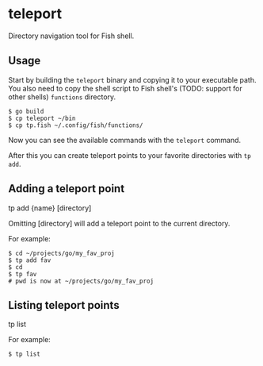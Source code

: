 # teleport

Directory navigation tool for Fish shell.

## Usage

Start by building the `teleport` binary and copying it to your executable path.
You also need to copy the shell script to Fish shell's (TODO: support for other shells) `functions` directory.

```shell
$ go build
$ cp teleport ~/bin
$ cp tp.fish ~/.config/fish/functions/
```

Now you can see the available commands with the `teleport` command.

After this you can create teleport points to your favorite directories with `tp add`.

## Adding a teleport point

tp add {name} [directory]

Omitting [directory] will add a teleport point to the current directory.

For example:
```shell
$ cd ~/projects/go/my_fav_proj
$ tp add fav
$ cd
$ tp fav
# pwd is now at ~/projects/go/my_fav_proj
```

## Listing teleport points

tp list

For example:
```shell
$ tp list
```
